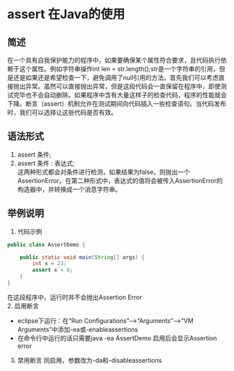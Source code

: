 # assert 在Java的使用
## 简述
在一个具有自我保护能力的程序中，如果要确保某个属性符合要求，且代码执行依赖于这个属性。例如字符串操作int len = str.length();str是一个字符串的引用，但是还是如果还是希望检查一下，避免调用了null引用的方法。首先我们可以考虑直接抛出异常。虽然可以直接抛出异常，但是这段代码会一直保留在程序中，即使测试完毕也不会自动删除。如果程序中含有大量这样子的检查代码，程序的性能就会下降。断言（assert）机制允许在测试期间向代码插入一些检查语句。当代码发布时，我们可以选择让这些代码是否有效。
## 语法形式
1. assert 条件;
2. assert 条件 : 表达式;<br>
这两种形式都会对条件进行检测，如果结果为false，则抛出一个AssertionError。在第二种形式中，表达式的值将会被传入AssertionError的构造器中，并转换成一个消息字符串。
## 举例说明
1. 代码示例
``` java
public class AssertDemo {

    public static void main(String[] args) {
        int x = 23;
        assert x < 0;
    }
}
```
在这段程序中，运行时并不会抛出Assertion Error<br>
2. 启用断言
- eclipse下运行：在“Run Configurations”–>“Arguments”–>“VM Arguments”中添加-ea或-enableassertions
- 在命令行中运行的话只需要java -ea AssertDemo 
启用后会显示Assertion error <br />
3.  禁用断言
同启用，参数改为-da和-disableassertions
